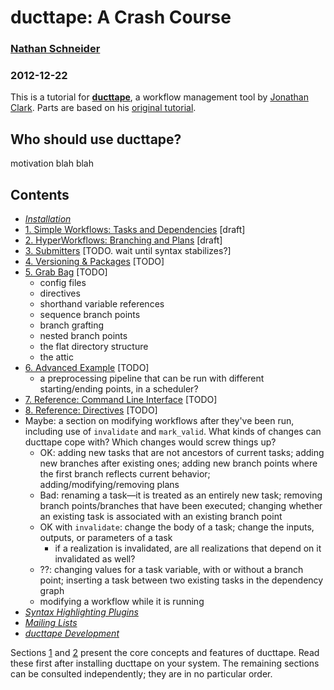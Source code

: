 # ducttape: A Crash Course
### [Nathan Schneider](http://nathan.cl)
### 2012-12-22

This is a tutorial for **[ducttape](https://github.com/jhclark/ducttape/)**, a workflow management tool by [Jonathan Clark](http://www.cs.cmu.edu/~jhclark/). Parts are based on his [original tutorial](https://github.com/jhclark/ducttape/blob/master/tutorial/TUTORIAL.html).

## Who should use ducttape?

motivation blah blah

## Contents

* _[Installation](https://github.com/jhclark/ducttape/blob/master/README.md#quick-start)_
* [1. Simple Workflows: Tasks and Dependencies](tutorial1.html) [draft]
* [2. HyperWorkflows: Branching and Plans](tutorial2.html) [draft]
* [3. Submitters](tutorial3.html) [TODO. wait until syntax stabilizes?]
* [4. Versioning & Packages](tutorial4.html) [TODO]
* [5. Grab Bag](tutorial5.html) [TODO]
  - config files
  - directives
  - shorthand variable references
  - sequence branch points
  - branch grafting
  - nested branch points
  - the flat directory structure
  - the attic
* [6. Advanced Example](tutorial6.html) [TODO]
  - a preprocessing pipeline that can be run with different starting/ending points, in a scheduler?
* [7. Reference: Command Line Interface](tutorial7.html) [TODO]
* [8. Reference: Directives](tutorial8.html) [TODO]
* Maybe: a section on modifying workflows after they've been run, including use of `invalidate` and `mark_valid`. What kinds of changes can ducttape cope with? Which changes would screw things up?
  - OK: adding new tasks that are not ancestors of current tasks; adding new branches after existing ones; adding new branch points where the first branch reflects current behavior; adding/modifying/removing plans
  - Bad: renaming a task—it is treated as an entirely new task; removing branch points/branches that have been executed; changing whether an existing task is associated with an existing branch point
  - OK with `invalidate`: change the body of a task; change the inputs, outputs, or parameters of a task
      * if a realization is invalidated, are all realizations that depend on it invalidated as well?
  - ??: changing values for a task variable, with or without a branch point; inserting a task between two existing tasks in the dependency graph
  - modifying a workflow while it is running
* _[Syntax Highlighting Plugins](https://github.com/jhclark/ducttape/blob/master/README.md#emacs-mode)_
* _[Mailing Lists](https://github.com/jhclark/ducttape/blob/master/README.md#updates)_
* _[ducttape Development](https://github.com/jhclark/ducttape/blob/master/HACKING.md)_

Sections [1](tutorial1.html) and [2](tutorial2.html) present the core concepts and features of ducttape. Read these first after installing ducttape on your system. The remaining sections can be consulted independently; they are in no particular order.